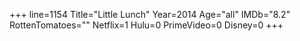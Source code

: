 +++
line=1154
Title="Little Lunch"
Year=2014
Age="all"
IMDb="8.2"
RottenTomatoes=""
Netflix=1
Hulu=0
PrimeVideo=0
Disney=0
+++

